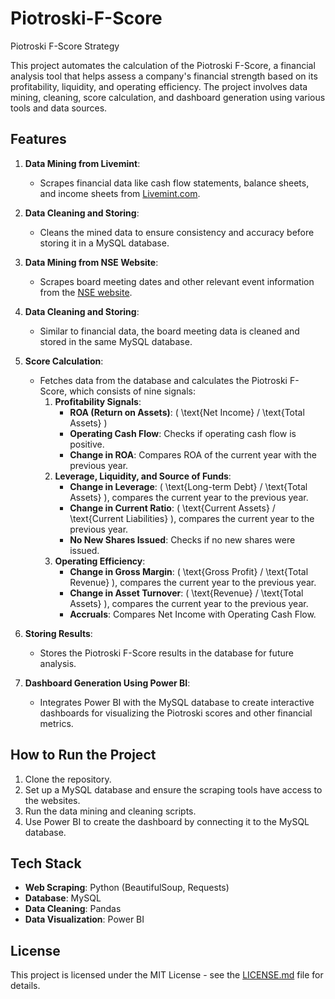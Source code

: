 # Piotroski-F-Score
Piotroski F-Score Strategy

This project automates the calculation of the Piotroski F-Score, a financial analysis tool that helps assess a company's financial strength based on its profitability, liquidity, and operating efficiency. The project involves data mining, cleaning, score calculation, and dashboard generation using various tools and data sources.

## Features
1. **Data Mining from Livemint**: 
   - Scrapes financial data like cash flow statements, balance sheets, and income sheets from [Livemint.com](https://www.livemint.com).
   
2. **Data Cleaning and Storing**: 
   - Cleans the mined data to ensure consistency and accuracy before storing it in a MySQL database.

3. **Data Mining from NSE Website**: 
   - Scrapes board meeting dates and other relevant event information from the [NSE website](https://www.nseindia.com).

4. **Data Cleaning and Storing**: 
   - Similar to financial data, the board meeting data is cleaned and stored in the same MySQL database.

5. **Score Calculation**: 
   - Fetches data from the database and calculates the Piotroski F-Score, which consists of nine signals:
     1. **Profitability Signals**:
        - **ROA (Return on Assets)**: \( \text{Net Income} / \text{Total Assets} \)
        - **Operating Cash Flow**: Checks if operating cash flow is positive.
        - **Change in ROA**: Compares ROA of the current year with the previous year.
     2. **Leverage, Liquidity, and Source of Funds**:
        - **Change in Leverage**: \( \text{Long-term Debt} / \text{Total Assets} \), compares the current year to the previous year.
        - **Change in Current Ratio**: \( \text{Current Assets} / \text{Current Liabilities} \), compares the current year to the previous year.
        - **No New Shares Issued**: Checks if no new shares were issued.
     3. **Operating Efficiency**:
        - **Change in Gross Margin**: \( \text{Gross Profit} / \text{Total Revenue} \), compares the current year to the previous year.
        - **Change in Asset Turnover**: \( \text{Revenue} / \text{Total Assets} \), compares the current year to the previous year.
        - **Accruals**: Compares Net Income with Operating Cash Flow.

6. **Storing Results**: 
   - Stores the Piotroski F-Score results in the database for future analysis.

7. **Dashboard Generation Using Power BI**:
   - Integrates Power BI with the MySQL database to create interactive dashboards for visualizing the Piotroski scores and other financial metrics.

## How to Run the Project
1. Clone the repository.
2. Set up a MySQL database and ensure the scraping tools have access to the websites.
3. Run the data mining and cleaning scripts.
4. Use Power BI to create the dashboard by connecting it to the MySQL database.

## Tech Stack
- **Web Scraping**: Python (BeautifulSoup, Requests)
- **Database**: MySQL
- **Data Cleaning**: Pandas
- **Data Visualization**: Power BI

## License
This project is licensed under the MIT License - see the [LICENSE.md](LICENSE.md) file for details.
